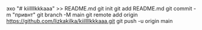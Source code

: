 эхо "# kiillllkkkaaa" >> README.md 
git init
git add README.md 
git commit -m "привнт" 
git branch -M main
git remote add origin https://github.com/lizkakilka/kiillllkkkaaa.git
git push -u origin main
